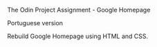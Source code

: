 The Odin Project Assignment - Google Homepage

Portuguese version

Rebuild Google Homepage using HTML and CSS.
